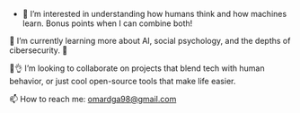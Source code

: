 - 👀 I’m interested in understanding how humans think and how machines learn. Bonus points when I can combine both!

🌱 I’m currently learning more about AI, social psychology, and the depths of cibersecurity. 🥸

🗿👌 I’m looking to collaborate on projects that blend tech with human behavior, or just cool open-source tools that make life easier.

📫 How to reach me: omardga98@gmail.com



